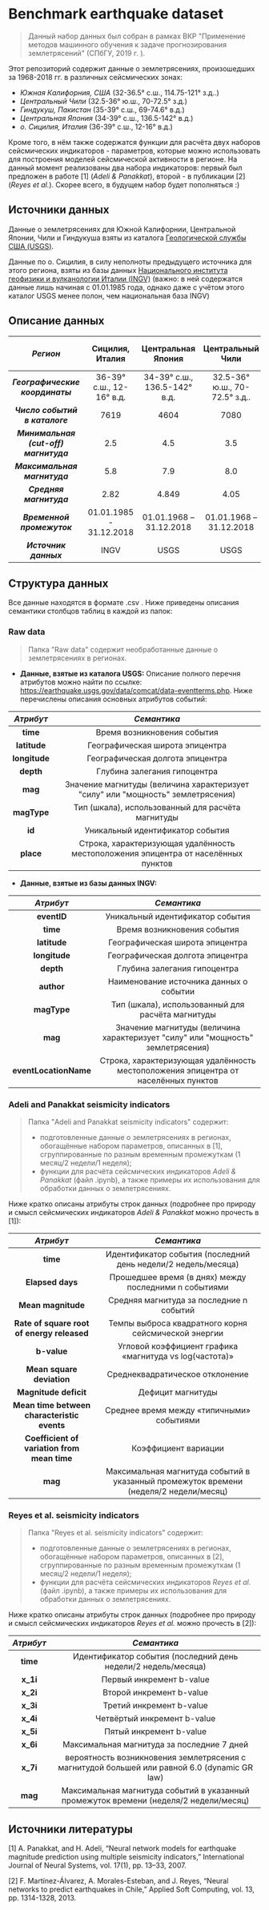 <h1>Benchmark earthquake dataset</h1>

> Данный набор данных был собран в рамках ВКР "Применение методов машинного обучения к задаче прогнозирования землетрясений" (СПбГУ, 2019 г. ).

Этот репозиторий содержит данные о землетрясениях, произошедших за 1968-2018 гг. в различных сейсмических зонах:
* *Южная Калифорния, США* (32-36.5° с.ш., 114.75-121° з.д..)
* *Центральный Чили* (32.5-36° ю.ш., 70-72.5° з.д.)
* *Гиндукуш, Пакистан* (35-39° с.ш., 69-74.6° в.д.)
* *Центральная Япония* (34-39° с.ш., 136.5-142° в.д.)
* *о. Сицилия, Италия* (36-39° с.ш., 12-16° в.д.)

Кроме того, в нём также содержатся функции для расчёта двух наборов сейсмических индикаторов - параметров, которые можно использовать для построения моделей сейсмической активности в регионе. На данный момент реализованы два набора индикаторов: первый был предложен в работе [1] (*Adeli & Panakkat*), второй - в публикации [2] (*Reyes et al.*). Скорее всего, в будущем набор будет пополняться :)

<h2>Источники данных</h2>

Данные о землетрясениях для Южной Калифорнии, Центральной Японии, Чили и Гиндукуша взяты из каталога [Геологической службы США (USGS)](https://earthquake.usgs.gov/earthquakes/search/). 

Данные по о. Сицилия, в силу неполноты предыдущего источника для этого региона, взяты из базы данных [Национального института геофизики и вулканологии Италии (INGV)](http://cnt.rm.ingv.it/en) (важно: в ней содержатся данные лишь начиная с 01.01.1985 года, однако даже с учётом этого каталог USGS менее полон, чем национальная база INGV)

<h2>Описание данных</h2>

| *Регион*  | Сицилия, Италия | Центральная Япония  | Центральный Чили | Гиндукуш, Пакистан | Южная Калифорния, США |
| :-------------: | :-------------: | :-------------: | :-------------: | :-------------: | :-------------: |
| ***Географические координаты***  | 36-39° с.ш., 12-16° в.д. | 34-39° с.ш., 136.5-142° в.д. | 32.5-36° ю.ш., 70-72.5° з.д..|	35-39° с.ш., 69-74.6° в.д..|	32-36.5° с.ш., 114.75-121° з.д..|
|***Число событий в каталоге*** |	7619 |	4604 |	7080 |	6611 | 14457|
| ***Минимальная (cut-off) магнитуда***  | 2.5 |	4.5 |	3.5 |	4.0 |	3.0 |
| ***Максимальная магнитуда*** |	5.8 |	7.9 |	8.0 |	7.5 |	7.3 |
| ***Средняя магнитуда*** |	2.82 |	4.849 |	4.05 |	4.46 |	3.408 |
| ***Временной промежуток*** |	01.01.1985 -  31.12.2018 |	01.01.1968 – 31.12.2018 |	01.01.1968 – 31.12.2018 |	01.01.1968 – 31.12.2018 |	01.01.1968 – 31.12.2018 |
| ***Источник данных*** |	INGV |	USGS |	USGS |	USGS |	USGS |


<h2>Структура данных</h2>
Все данные находятся в формате .csv . Ниже приведены описания семантики столбцов таблиц в каждой из папок:
<h3>Raw data</h3>

> Папка "Raw data" содержит необработанные данные о землетрясениях в регионах.

* **Данные, взятые из каталога USGS:**
Описание полного перечня атрибутов можно найти по ссылке: https://earthquake.usgs.gov/data/comcat/data-eventterms.php.
Ниже перечислены описания основных атрибутов событий:

| *Атрибут*  | *Семантика* |
| :-------------: | :-------------: |
| **time** | Время возникновения события |
| **latitude** | Географическая широта эпицентра |
| **longitude** | Географическая долгота эпицентра |
| **depth** | Глубина залегания гипоцентра |
| **mag** | Значение магнитуды (величина характеризует "силу" или "мощность" землетрясения) |
| **magType** | Тип (шкала), использованный для расчёта магнитуды |
| **id** | Уникальный идентификатор события |
| **place** | Строка, характеризующая удалённость местоположения эпицентра от населённых пунктов |


* **Данные, взятые из базы данных INGV:**

|  *Атрибут*   | *Семантика* |
| :-------------: | :-------------: |
| **eventID** | Уникальный идентификатор события |
| **time** | Время возникновения события |
| **latitude** |  Географическая широта эпицентра  |
| **longitude** | Географическая долгота эпицентра |
| **depth** | Глубина залегания гипоцентра |
| **author** | Наименование источника данных о событии |
| **magType** | Тип (шкала), использованный для расчёта магнитуды |
| **mag** | Значение магнитуды (величина характеризует "силу" или "мощность" землетрясения) |
| **eventLocationName** |  Строка, характеризующая удалённость местоположения эпицентра от населённых пунктов |


<h3>Adeli and Panakkat seismicity indicators</h3>

> Папка "Adeli and Panakkat seismicity indicators" содержит:
> * подготовленные данные о землетрясениях в регионах, обогащённые набором параметров, описанных в [1], сгруппированные по разным временным промежуткам (1 месяц/2 недели/1 неделя);
> * функции для расчёта сейсмических индикаторов *Adeli & Panakkat* (файл .ipynb), а также примеры их использования для обработки данных о землетрясениях.

Ниже кратко описаны атрибуты строк данных (подробнее про природу и смысл сейсмических индикаторов *Adeli & Panakkat* можно прочесть в [1]):

| *Атрибут*  | *Семантика* |
| :-------------: | :-------------: |
| **time** | Идентификатор события (последний день недели/2 недель/месяца) |
| **Elapsed days** | Прошедшее время (в днях) между последними n событиями |
| **Mean magnitude** | Средняя магнитуда за последние n событий |
| **Rate of square root of energy released** | Темпы выброса квадратного корня сейсмической энергии |
| **b-value** | Угловой коэффициент графика «магнитуда vs log(частота)» |
| **Mean square deviation** | Среднеквадратическое отклонение |
| **Magnitude deficit** | Дефицит магнитуды |
| **Mean time between characteristic events** | Среднее время между «типичными» событиями |
| **Coefficient of variation from mean time** | Коэффициент вариации |
| **mag** | Максимальная магнитуда событий в указанный промежуток времени (неделя/2 недели/месяц) |

<h3>Reyes et al. seismicity indicators</h3>

> Папка "Reyes et al. seismicity indicators" содержит:
> * подготовленные данные о землетрясениях в регионах, обогащённые набором параметров, описанных в [2], сгруппированные по разным временным промежуткам (1 месяц/2 недели/1 неделя);
> * функции для расчёта сейсмических индикаторов *Reyes et al.* (файл .ipynb), а также примеры их использования для обработки данных о землетрясениях.

Ниже кратко описаны атрибуты строк данных (подробнее про природу и смысл сейсмических индикаторов *Reyes et al.* можно прочесть в [2]):

| *Атрибут*  | *Семантика* |
| :-------------: | :-------------: |
| **time** | Идентификатор события (последний день недели/2 недель/месяца) |
| **x_1i** | Первый инкремент b-value |
| **x_2i** | Второй инкремент b-value |
| **x_3i** | Третий инкремент b-value |
| **x_4i** | Четвёртый инкремент b-value |
| **x_5i** | Пятый инкремент b-value |
| **x_6i** | Максимальная магнитуда за последние 7 дней |
| **x_7i** | вероятность возникновения землетрясения с магнитудой большей или равной 6.0 (dynamic GR law) |
| **mag** | Максимальная магнитуда событий в указанный промежуток времени (неделя/2 недели/месяц) |

<h2>Источники литературы</h2>

[1] A. Panakkat, and H. Adeli, “Neural network models for earthquake magnitude prediction using multiple seismicity indicators,” International Journal of Neural Systems, vol. 17(1), pp. 13–33, 2007.

[2] F. Martínez-Álvarez, A. Morales-Esteban, and J. Reyes, “Neural networks to predict earthquakes in Chile,” Applied Soft Computing, vol. 13, pp. 1314-1328, 2013.
